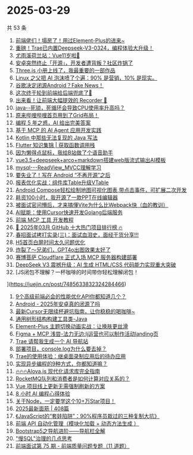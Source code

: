 # 2025-03-29

共 53 条

<!-- BEGIN JUEJIN -->
<!-- 最后更新时间 2025-03-29 04:17:35 +0800 -->
1. [前端佬们！塌房了！用过Element-Plus的进来~](https://juejin.cn/post/7485966905418760227)
1. [重磅！Trae已内置Deepseek-V3-0324，编程体验大升级！](https://juejin.cn/post/7485918233679560714)
1. [尤雨溪荷兰站：Vue11岁啦🎉](https://juejin.cn/post/7485414108277571619)
1. [安卓突然终止「开源」，开发者遭背叛？社区炸锅了](https://juejin.cn/post/7486315070362075173)
1. [Three.js 小册上线了，我最重要的一部作品](https://juejin.cn/post/7486294528733036594)
1. [Linux 之父把 AI 泡沫喷了个遍：90% 是营销，10% 是现实。](https://juejin.cn/post/7485940589885538344)
1. [谷歌决定闭源Android？Fake News！](https://juejin.cn/post/7486306126758969383)
1. [这次终于轮到前端给后端兜底了🤣](https://juejin.cn/post/7486440418139652137)
1. [出来看！让前端大幅提效的 Recorder 🐶](https://juejin.cn/post/7485729208107712522)
1. [java--死锁，死循环会导致CPU使用率升高吗？](https://juejin.cn/post/7485729208108695562)
1. [原来哔哩哔哩首页用到了Grid布局！](https://juejin.cn/post/7485625209132285986)
1. [编程 5 年之惑，AI 给出完美答案](https://juejin.cn/post/7486322280861466678)
1. [基于 MCP 的 AI Agent 应用开发实践](https://juejin.cn/post/7485691461296652338)
1. [Kotlin 中那些无法复现的 Java 写法](https://juejin.cn/post/7485965177096814642)
1. [Flutter 知识集锦 | 获取函数调用栈](https://juejin.cn/post/7485633146315751461)
1. [因为懒得点鼠标，我给B站做了个语音助手](https://juejin.cn/post/7485572202701193256)
1. [vue3.5+deepseek+arco+markdown搭建web版流式输出AI模板](https://juejin.cn/post/7486369696738017321)
1. [mysql---ReadView_MVCC理解学习](https://juejin.cn/post/7486185012388216842)
1. [要失业了！写在 Android “不再开源”之后](https://juejin.cn/post/7486659696061906994)
1. [报表优化实战：组件库Table升级VTable](https://juejin.cn/post/7486444624815767589)
1. [Android Compose轻松绘制地图可视化图表,带点击事件，可扩展二次开发](https://juejin.cn/post/7485936146070356006)
1. [耗资100小时，我开源了一款PPT在线编辑器](https://juejin.cn/post/7485672562947129356)
1. [被面试官问懵后，才来搞懂Vite为什么比Webpack快（血的教训）](https://juejin.cn/post/7486170504271069210)
1. [AI赋能：使用Cursor快速开发Golang后端服务](https://juejin.cn/post/7486057384395178036)
1. [前端 MCP 工具 开发教程](https://juejin.cn/post/7486030501906268199)
1. [🚀 2025年03月 GitHub 十大热门项目排行榜 🔥](https://juejin.cn/post/7486316823253565474)
1. [春招面试拷打实录(三)：面试血泪史，面经干货分享!!!](https://juejin.cn/post/7485936146070470694)
1. [H5首页白屏时间太久问题优化](https://juejin.cn/post/7485640765570826292)
1. [炸裂了～兄弟们，GPT4o出图效果太好了](https://juejin.cn/post/7486465253816483876)
1. [赛博菩萨 Cloudflare 正式入场 MCP 服务器构建部署](https://juejin.cn/post/7485691461297209394)
1. [DeepSeek V3 震撼升级：AI 生成 HTML/CSS 代码能力实现重大突破
](https://juejin.cn/post/7485684772948607013)
1. [JS闭包不理解？一杯咖啡的时间带你轻松理解闭包！

](https://juejin.cn/post/7485633832324284466)
1. [9个高级前端必会的性能优化API你都知道几个？](https://juejin.cn/post/7485285613463535670)
1. [Android - 2025年安卓真的闭源了吗](https://juejin.cn/post/7486394833864966144)
1. [最新Cursor无限续杯避坑指南，让你稳稳的喝咖啡~](https://juejin.cn/post/7486323379474563107)
1. [通用树形结构构建工具类-Java](https://juejin.cn/post/7486089532283092992)
1. [Element-Plus 主题切换动画实战：让换肤更丝滑](https://juejin.cn/post/7486106426571194408)
1. [Figma + MCP 浅尝-法力无边:lj运营也可以制作活动landing页](https://juejin.cn/post/7485998798654128138)
1. [Trae 请帮我生成一个 AI 导航站](https://juejin.cn/post/7485598788985569292)
1. [部署项目，console.log为什么要去掉？](https://juejin.cn/post/7485938326336766003)
1. [Trae的使用体验：继桌面录制应用后的待办应用](https://juejin.cn/post/7486102523915026442)
1. [实现异步编程的9种方式，你都知道嘛？](https://juejin.cn/post/7485980624189931559)
1. [🔥🔥🔥Alova.js 现代化请求库完全指南](https://juejin.cn/post/7485631488113918006)
1. [RocketMQ队列和消费者是如何计算对应关系的？](https://juejin.cn/post/7486106426572619816)
1. [Vue 项目线上更新无需强制刷新的方案](https://juejin.cn/post/7485677817868091407)
1. [8 小时 AI 编程心得体验](https://juejin.cn/post/7485414108276949027)
1. [关于Node，一定要学这个10+万Star项目！](https://juejin.cn/post/7486515264823132210)
1. [2025最新面筋 | 408篇](https://juejin.cn/post/7486363775707709450)
1. [《JavaScript的“套娃陷阱”：90%程序员栽过的三种复制大坑》](https://juejin.cn/post/7485932775113965578)
1. [前端 API 自动化管理（模块化加载 + 动态方法生成‌ ）](https://juejin.cn/post/7485965103113961484)
1. [Bootstrap5之导航进阶——导航栏全解](https://juejin.cn/post/7485932775114768394)
1. ["慢SQL"治理的几点思考](https://juejin.cn/post/7485965177096781874)
1. [前端面试第 75 期 - 前端质量问题专题（11 道题）](https://juejin.cn/post/7485629173061173299)
<!-- END JUEJIN -->